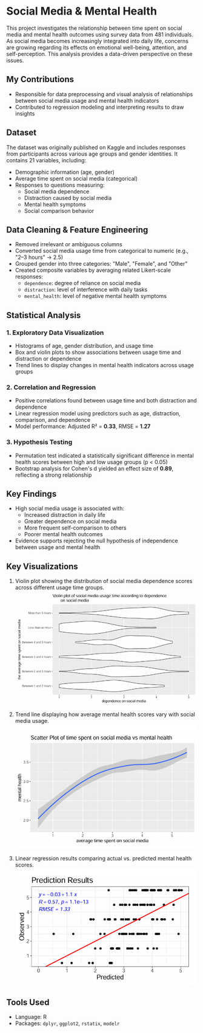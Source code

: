 # Social Media & Mental Health

This project investigates the relationship between time spent on social media and mental health outcomes using survey data from 481 individuals. As social media becomes increasingly integrated into daily life, concerns are growing regarding its effects on emotional well-being, attention, and self-perception. This analysis provides a data-driven perspective on these issues.

## My Contributions

- Responsible for data preprocessing and visual analysis of relationships between social media usage and mental health indicators  
- Contributed to regression modeling and interpreting results to draw insights

## Dataset
The dataset was originally published on Kaggle and includes responses from participants across various age groups and gender identities. It contains 21 variables, including:
- Demographic information (age, gender)
- Average time spent on social media (categorical)
- Responses to questions measuring:
  - Social media dependence
  - Distraction caused by social media
  - Mental health symptoms
  - Social comparison behavior

## Data Cleaning & Feature Engineering
- Removed irrelevant or ambiguous columns
- Converted social media usage time from categorical to numeric (e.g., "2–3 hours" → 2.5)
- Grouped gender into three categories: "Male", "Female", and "Other"
- Created composite variables by averaging related Likert-scale responses:
  - `dependence`: degree of reliance on social media
  - `distraction`: level of interference with daily tasks
  - `mental_health`: level of negative mental health symptoms

## Statistical Analysis

### 1. Exploratory Data Visualization
- Histograms of age, gender distribution, and usage time
- Box and violin plots to show associations between usage time and distraction or dependence
- Trend lines to display changes in mental health indicators across usage groups

### 2. Correlation and Regression
- Positive correlations found between usage time and both distraction and dependence
- Linear regression model using predictors such as age, distraction, comparison, and dependence
- Model performance: Adjusted R² = **0.33**, RMSE = **1.27**

### 3. Hypothesis Testing
- Permutation test indicated a statistically significant difference in mental health scores between high and low usage groups (p < 0.05)
- Bootstrap analysis for Cohen's d yielded an effect size of **0.89**, reflecting a strong relationship

## Key Findings
- High social media usage is associated with:
  - Increased distraction in daily life
  - Greater dependence on social media
  - More frequent self-comparison to others
  - Poorer mental health outcomes
- Evidence supports rejecting the null hypothesis of independence between usage and mental health

## Key Visualizations

1. Violin plot showing the distribution of social media dependence scores across different usage time groups.
![Violin Plot - Dependence vs. Usage](violin_dependence_vs_usage.png)

2. Trend line displaying how average mental health scores vary with social media usage.
![Trendline - Mental Health vs. Usage](trendline_mentalhealth_vs_usage.png)

3. Linear regression results comparing actual vs. predicted mental health scores.
![Regression - Actual vs. Predicted](regression_actual_vs_predicted.png)


## Tools Used
- Language: R
- Packages: `dplyr`, `ggplot2`, `rstatix`, `modelr`
